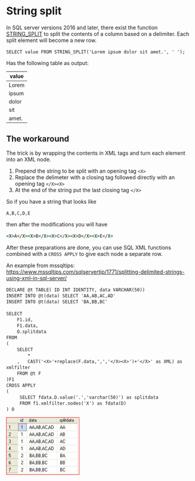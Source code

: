 # String split
In SQL server versions 2016 and later, there exist the function [STRING_SPLIT](https://docs.microsoft.com/en-us/sql/t-sql/functions/string-split-transact-sql)
to split the contents of a column based on a delimiter. Each split element will become a new row.

```t-sql
SELECT value FROM STRING_SPLIT('Lorem ipsum dolor sit amet.', ' ');
```
Has the following table as output:

| value    |
|----------|
| Lorem    |
| ipsum    |
| dolor    |
| sit      |
| amet.    |

## The workaround
The trick is by wrapping the contents in XML tags and turn each element into an XML node.

1. Prepend the string to be split with an opening tag `<X>`
2. Replace the delimeter with a closing tag followed directly with an opening tag `</X><X>`
3. At the end of the string put the last closing tag `</X>`

So if you have a string that looks like 
```
A,B,C,D,E
```
then after the modifications you will have
``` XML
<X>A</X><X>B</X><X>C</X><X>D</X><X>E</X>
```

After these preparations are done, you can use SQL XML functions combined with a `CROSS APPLY` to
give each node a separate row.

An example from mssqltips: https://www.mssqltips.com/sqlservertip/1771/splitting-delimited-strings-using-xml-in-sql-server/

``` t-sql linenums="1"
DECLARE @t TABLE( ID INT IDENTITY, data VARCHAR(50))
INSERT INTO @t(data) SELECT 'AA,AB,AC,AD'
INSERT INTO @t(data) SELECT 'BA,BB,BC'

SELECT 
    F1.id,
    F1.data,
    O.splitdata 
FROM
(
    SELECT 
        *
    ,   CAST('<X>'+replace(F.data,',','</X><X>')+'</X>' as XML) as xmlfilter 
    FROM @t F
)F1
CROSS APPLY
( 
     SELECT fdata.D.value('.','varchar(50)') as splitdata 
     FROM f1.xmlfilter.nodes('X') as fdata(D)
) O
```

![Splitted result](img/splitted_result.png)